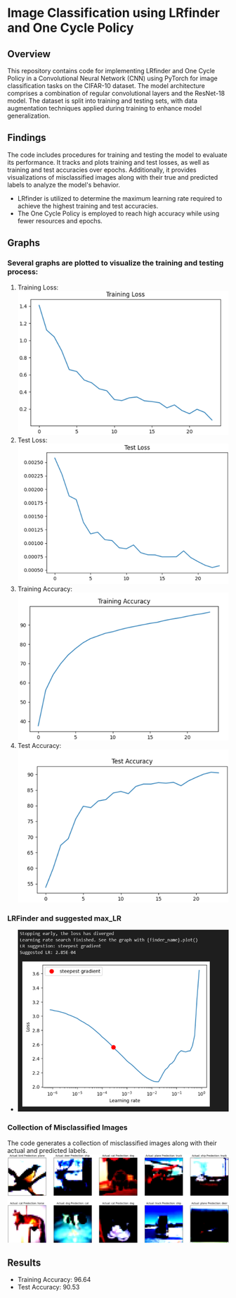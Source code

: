 # Image Classification using LRfinder and One Cycle Policy

## Overview
This repository contains code for implementing LRfinder and One Cycle Policy in a Convolutional Neural Network (CNN) using PyTorch for image classification tasks on the CIFAR-10 dataset. The model architecture comprises a combination of regular convolutional layers and the ResNet-18 model. The dataset is split into training and testing sets, with data augmentation techniques applied during training to enhance model generalization.

## Findings
The code includes procedures for training and testing the model to evaluate its performance. It tracks and plots training and test losses, as well as training and test accuracies over epochs. Additionally, it provides visualizations of misclassified images along with their true and predicted labels to analyze the model's behavior.
- LRfinder is utilized to determine the maximum learning rate required to achieve the highest training and test accuracies.
- The One Cycle Policy is employed to reach high accuracy while using fewer resources and epochs.


## Graphs
### Several graphs are plotted to visualize the training and testing process:
1. Training Loss: ![Training Loss](image-1.png)
2. Test Loss: ![Test Loss](image-2.png)
3. Training Accuracy: ![Training Accuracy](image-3.png)
4. Test Accuracy: ![Test Accuracy](image-4.png)
### LRFinder and suggested max_LR
- ![](image.png)
### Collection of Misclassified Images
The code generates a collection of misclassified images along with their actual and predicted labels.
![Misclassified Images](image-5.png)

## Results
- Training Accuracy: 96.64
- Test Accuracy: 90.53

